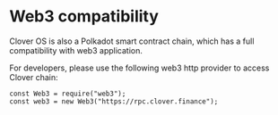 # Web3 compatibility

Clover OS is also a Polkadot smart contract chain, which has a full compatibility with web3 application.

For developers, please use the following web3 http provider to access Clover chain:

```text
const Web3 = require("web3");
const web3 = new Web3("https://rpc.clover.finance");
```

